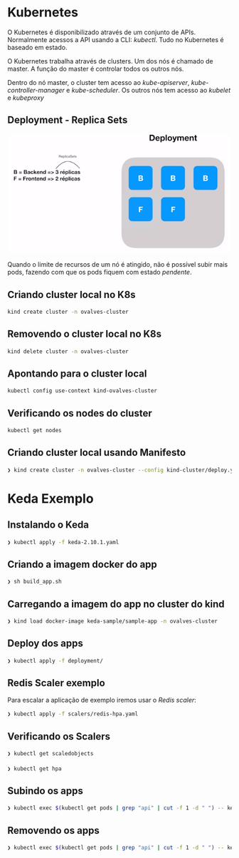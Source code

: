 # Kubernetes

O Kubernetes é disponibilizado através de um conjunto de APIs. Normalmente acessos a API usando a CLI: *kubectl*.
Tudo no Kubernetes é baseado em estado.

O Kubernetes trabalha através de clusters. Um dos nós é chamado de master. A função do master é controlar todos os outros nós.

Dentro do nó master, o cluster tem acesso ao *kube-apiserver*, *kube-controller-manager* e *kube-scheduler*. Os outros nós tem acesso ao *kubelet* e *kubeproxy*

## Deployment - Replica Sets
![](../_assets/deployment.png "Deployment")

Quando o limite de recursos de um nó é atingido, não é possível subir mais pods, fazendo com que os pods fiquem com estado *pendente*.

## Criando cluster local no K8s
```bash
kind create cluster -n ovalves-cluster

```
## Removendo o cluster local no K8s
```bash
kind delete cluster -n ovalves-cluster
```

## Apontando para o cluster local
```bash
kubectl config use-context kind-ovalves-cluster
```

## Verificando os nodes do cluster
```bash
kubectl get nodes
```

## Criando cluster local usando Manifesto
```bash
❯ kind create cluster -n ovalves-cluster --config kind-cluster/deploy.yaml
```

# Keda Exemplo

## Instalando o Keda
```bash
❯ kubectl apply -f keda-2.10.1.yaml
```

## Criando a imagem docker do app
```bash
❯ sh build_app.sh
```

## Carregando a imagem do app no cluster do kind
```bash
❯ kind load docker-image keda-sample/sample-app -n ovalves-cluster
```

## Deploy dos apps
```bash
❯ kubectl apply -f deployment/
```

## Redis Scaler exemplo
Para escalar a aplicação de exemplo iremos usar o *Redis scaler*:

```bash
❯ kubectl apply -f scalers/redis-hpa.yaml
```

## Verificando os Scalers
```bash
❯ kubectl get scaledobjects

❯ kubectl get hpa
```

## Subindo os apps
```bash
❯ kubectl exec $(kubectl get pods | grep "api" | cut -f 1 -d " ") -- keda-sample redis publish
```

## Removendo os apps
```bash
❯ kubectl exec $(kubectl get pods | grep "api" | cut -f 1 -d " ") -- keda-sample redis drain
```

